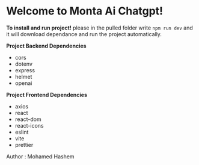 # Welcome to Monta Ai Chatgpt!

**To install and run project!**
please in the pulled folder write `npm run dev` and it will download dependance and run the project automatically.

**Project Backend Dependencies**

- cors
- dotenv
- express
- helmet
- openai

**Project Frontend Dependencies**

- axios
- react
- react-dom
- react-icons
- eslint
- vite
- prettier

Author : Mohamed Hashem
